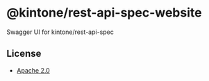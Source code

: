 # @kintone/rest-api-spec-website

Swagger UI for kintone/rest-api-spec

## License

- [Apache 2.0](LICENSE)
